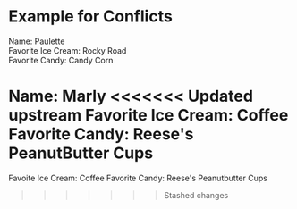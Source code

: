 # Example for Conflicts

Name: Paulette  
Favorite Ice Cream: Rocky Road  
Favorite Candy: Candy Corn 

Name: Marly
<<<<<<< Updated upstream
Favorite Ice Cream: Coffee
Favorite Candy: Reese's PeanutButter Cups
=======
Favoite Ice Cream: Coffee
Favorite Candy: Reese's Peanutbutter Cups
>>>>>>> Stashed changes

